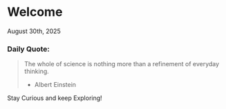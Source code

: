 # Welcome

August 30th, 2025

### Daily Quote:
> The whole of science is nothing more than a refinement of everyday thinking.
> 	- Albert Einstein

Stay Curious and keep Exploring!
